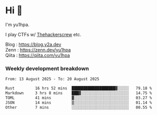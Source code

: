 # Hi 👋

I'm yu1hpa.

I play CTFs w/ [Thehackerscrew](https://www.thehackerscrew.team/) etc.

Blog : https://blog.y2a.dev  
Zenn : https://zenn.dev/yu1hpa  
Qiita : https://qiita.com/yu1hpa  

### Weekly development breakdown

<!--START_SECTION:waka-->

```txt
From: 13 August 2025 - To: 20 August 2025

Rust         16 hrs 52 mins  ███████████████████▓░░░░░   79.18 %
Markdown     3 hrs 8 mins    ███▓░░░░░░░░░░░░░░░░░░░░░   14.75 %
TOML         41 mins         ▓░░░░░░░░░░░░░░░░░░░░░░░░   03.27 %
JSON         14 mins         ▒░░░░░░░░░░░░░░░░░░░░░░░░   01.14 %
Other        7 mins          ░░░░░░░░░░░░░░░░░░░░░░░░░   00.55 %
```

<!--END_SECTION:waka-->

